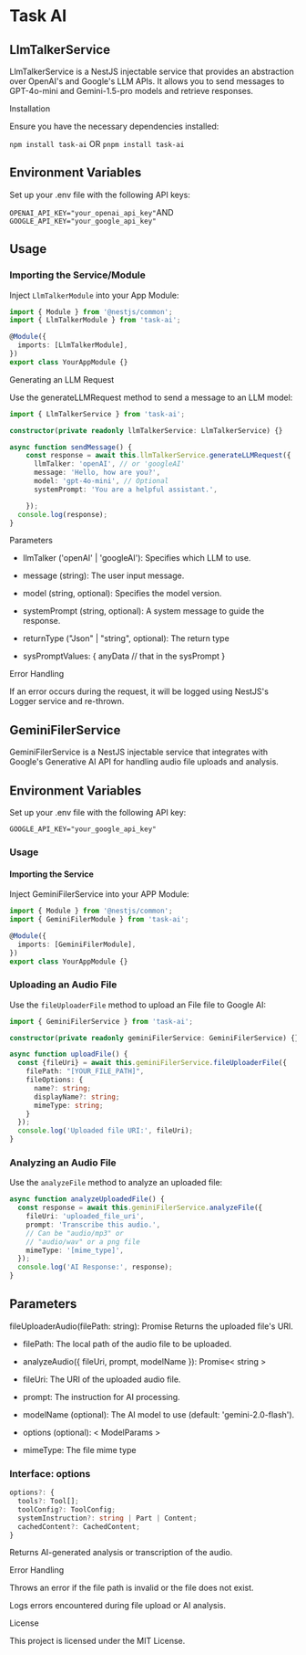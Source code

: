 # Task AI

## LlmTalkerService

LlmTalkerService is a NestJS injectable service that provides an abstraction over OpenAI's and Google's LLM APIs. It allows you to send messages to GPT-4o-mini and Gemini-1.5-pro models and retrieve responses.

Installation

Ensure you have the necessary dependencies installed:

`npm install task-ai` OR
`pnpm install task-ai`

## Environment Variables

Set up your .env file with the following API keys:

`OPENAI_API_KEY="your_openai_api_key"`AND
`GOOGLE_API_KEY="your_google_api_key"`

## Usage

### Importing the Service/Module

Inject `LlmTalkerModule` into your App Module:

```typescript
import { Module } from '@nestjs/common';
import { LlmTalkerModule } from 'task-ai';

@Module({
  imports: [LlmTalkerModule],
})
export class YourAppModule {}
```

Generating an LLM Request

Use the generateLLMRequest method to send a message to an LLM model:

```typescript
import { LlmTalkerService } from 'task-ai';

constructor(private readonly llmTalkerService: LlmTalkerService) {}

async function sendMessage() {
    const response = await this.llmTalkerService.generateLLMRequest({
      llmTalker: 'openAI', // or 'googleAI'
      message: 'Hello, how are you?',
      model: 'gpt-4o-mini', // Optional
      systemPrompt: 'You are a helpful assistant.',

    });
  console.log(response);
}
```

Parameters

- llmTalker ('openAI' | 'googleAI'): Specifies which LLM to use.

- message (string): The user input message.

- model (string, optional): Specifies the model version.

* systemPrompt (string, optional): A system message to guide the response.

* returnType ("Json" | "string", optional): The return type

* sysPromptValues: {
  anyData // that in the sysPrompt
  }

Error Handling

If an error occurs during the request, it will be logged using NestJS's Logger service and re-thrown.

## GeminiFilerService

GeminiFilerService is a NestJS injectable service that integrates with Google's Generative AI API for handling audio file uploads and analysis.

## Environment Variables

Set up your .env file with the following API key:

`GOOGLE_API_KEY="your_google_api_key"`

### Usage

#### Importing the Service

Inject GeminiFilerService into your APP Module:

```typescript
import { Module } from '@nestjs/common';
import { GeminiFilerModule } from 'task-ai';

@Module({
  imports: [GeminiFilerModule],
})
export class YourAppModule {}
```

### Uploading an Audio File

Use the `fileUploaderFile` method to upload an File file to Google AI:

```typescript
import { GeminiFilerService } from 'task-ai';

constructor(private readonly geminiFilerService: GeminiFilerService) {}

async function uploadFile() {
  const {fileUri} = await this.geminiFilerService.fileUploaderFile({
    filePath: "[YOUR_FILE_PATH]",
    fileOptions: {
      name?: string;
      displayName?: string;
      mimeType: string;
    }
  });
  console.log('Uploaded file URI:', fileUri);
}
```

### Analyzing an Audio File

Use the `analyzeFile` method to analyze an uploaded file:

```typescript
async function analyzeUploadedFile() {
  const response = await this.geminiFilerService.analyzeFile({
    fileUri: 'uploaded_file_uri',
    prompt: 'Transcribe this audio.',
    // Can be "audio/mp3" or
    // "audio/wav" or a png file
    mimeType: '[mime_type]',
  });
  console.log('AI Response:', response);
}
```

## Parameters

fileUploaderAudio(filePath: string): Promise<string>
Returns the uploaded file's URI.

- filePath: The local path of the audio file to be uploaded.

- analyzeAudio({ fileUri, prompt, modelName }): Promise< string >

- fileUri: The URI of the uploaded audio file.

- prompt: The instruction for AI processing.

- modelName (optional): The AI model to use (default: 'gemini-2.0-flash').

- options (optional): < ModelParams >

- mimeType: The file mime type

### Interface: options

```typescript
options?: {
  tools?: Tool[];
  toolConfig?: ToolConfig;
  systemInstruction?: string | Part | Content;
  cachedContent?: CachedContent;
}
```

Returns AI-generated analysis or transcription of the audio.

Error Handling

Throws an error if the file path is invalid or the file does not exist.

Logs errors encountered during file upload or AI analysis.

License

This project is licensed under the MIT License.
